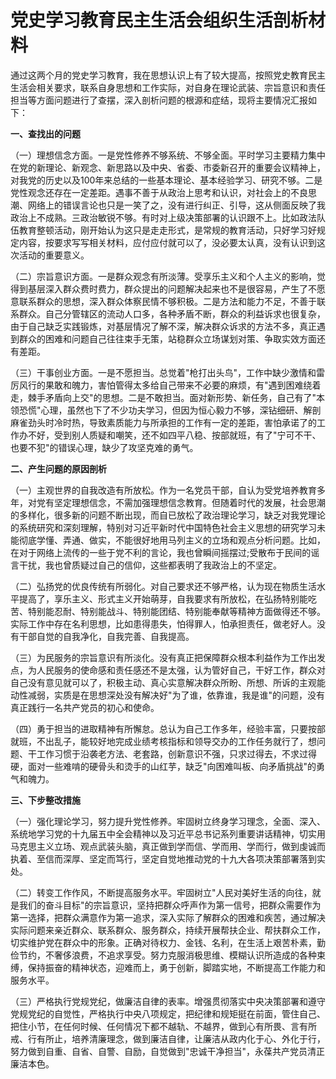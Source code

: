 # 党史学习教育民主生活会组织生活剖析材料

通过这两个月的党史学习教育，我在思想认识上有了较大提高，按照党史教育民主生活会相关要求，联系自身思想和工作实际，对自身在理论武装、宗旨意识和责任担当等方面问题进行了查摆，深入剖析问题的根源和症结，现将主要情况汇报如下：

**一、查找出的问题**

（一）理想信念方面。一是党性修养不够系统、不够全面。平时学习主要精力集中在党的新理论、新观念、新思路以及中央、省委、市委新召开的重要会议精神上，对我党的历史以及100年来总结的一些基本理论、基本经验学习、研究不够。二是党性观念还存在一定差距。遇事不善于从政治上思考和认识，对社会上的不良思潮、网络上的错误言论也只是一笑了之，没有进行纠正、引导，这从侧面反映了我政治上不成熟。三政治敏锐不够。有时对上级决策部署的认识跟不上。比如政法队伍教育整顿活动，刚开始认为这只是走走形式，是常规的教育活动，只好学习好规定内容，按要求写写相关材料，应付应付就可以了，没必要太认真，没有认识到这次活动的重要意义。

（二）宗旨意识方面。一是群众观念有所淡薄。受享乐主义和个人主义的影响，觉得到基层深入群众费时费力，群众提出的问题解决起来也不是很容易，产生了不愿意联系群众的思想，深入群众体察民情不够积极。二是方法和能力不足，不善于联系群众。自己分管辖区的流动人口多，各种矛盾不断，群众的利益诉求也很复杂，由于自己缺乏实践锻炼，对基层情况了解不深，解决群众诉求的方法不多，真正遇到群众的困难和问题自己往往束手无策，站稳群众立场谋划对策、争取实效方面还有差距。

（三）干事创业方面。一是不愿担当。总觉着"枪打出头鸟"，工作中缺少激情和雷厉风行的果敢和魄力，害怕管得太多给自己带来不必要的麻烦，有"遇到困难绕着走，棘手矛盾向上交"的思想。二是不敢担当。面对新形势、新任务，自己有了"本领恐慌"心理，虽然也下了不少功夫学习，但因为恒心毅力不够，深钻细研、解剖麻雀劲头时冷时热，导致素质能力与所承担的工作有一定的差距，害怕承诺了的工作办不好，受到别人质疑和嘲笑，还不如四平八稳、按部就班，有了"宁可不干、也要不犯"的错误心理，缺少了攻坚克难的勇气。

**二、产生问题的原因剖析**

（一）主观世界的自我改造有所放松。作为一名党员干部，自认为受党培养教育多年，对党有坚定理想信念，不需加强理想信念教育。但随着时代的发展，社会思潮的多样化，很多新的问题不断出现，而自已放松了政治理论学习，缺乏对我党理论的系统研究和深刻理解，特别对习近平新时代中国特色社会主义思想的研究学习未能彻底学懂、弄通、做实，不能很好地用马列主义的立场和观点分析问题。比如，在对于网络上流传的一些于党不利的言论，我也曾瞬间摇摆过;受散布于民间的谣言干扰，我也曾质疑过自己的信仰，这些都表明了我政治上的不坚定。

（二）弘扬党的优良传统有所弱化。对自己要求还不够严格，认为现在物质生活水平提高了，享乐主义、形式主义开始萌芽，自我要求有所放松，在弘扬特别能吃苦、特别能忍耐、特别能战斗、特别能团结、特别能奉献等精神方面做得还不够。实际工作中存在名利思想，比如患得患失，怕得罪人，怕承担责任，做老好人。没有干部自觉的自我净化，自我完善、自我提高。

（三）为民服务的宗旨意识有所淡化。没有真正把保障群众根本利益作为工作出发点，为人民服务的使命感和责任感还不是太强，认为管好自己，干好工作，群众对自己没有意见就可以了，积极主动、真心实意解决群众所盼、所想、所诉的主观能动性减弱，实质是在思想深处没有解决好"为了谁，依靠谁，我是谁"的问题，没有真正践行一名共产党员的初心和使命。

（四）勇于担当的进取精神有所懈怠。总认为自己工作多年，经验丰富，只要按部就班，不出乱子，能较好地完成业绩考核指标和领导交办的工作任务就行了，想问题、干工作习惯于沿袭老方法、老套路，创新意识不强，只求过得去，不求过得硬，面对一些难啃的硬骨头和烫手的山红芋，缺乏"向困难叫板、向矛盾挑战"的勇气和魄力。

**三、下步整改措施**

（一）强化理论学习，努力提升党性修养。牢固树立终身学习理念，全面、深入、系统地学习党的十九届五中全会精神以及习近平总书记系列重要讲话精神，切实用马克思主义立场、观点武装头脑，真正做到学而信、学而用、学而行，做到虔诚而执着、至信而深厚、坚定而笃行，坚定自觉地推动党的十九大各项决策部署落到实处。

（二）转变工作作风，不断提高服务水平。牢固树立"人民对美好生活的向往，就是我们的奋斗目标"的宗旨意识，坚持把群众呼声作为第一信号，把群众需要作为第一选择，把群众满意作为第一追求，深入实际了解群众的困难和疾苦，通过解决实际问题来亲近群众、联系群众、服务群众，持续开展帮扶企业、帮扶群众工作，切实维护党在群众中的形象。正确对待权力、金钱、名利，在生活上艰苦朴素，勤俭节约，不奢侈浪费，不追求享受。努力克服消极思维、模糊认识所造成的各种束缚，保持振奋的精神状态，迎难而上，勇于创新，脚踏实地，不断提高工作能力和服务水平。

（三）严格执行党规党纪，做廉洁自律的表率。增强贯彻落实中央决策部署和遵守党规党纪的自觉性，严格执行中央八项规定，把纪律和规矩挺在前面，管住自己、把住小节，在任何时候、任何情况下都不越轨、不越界，做到心有所畏、言有所戒、行有所止，培养清廉理念，做到廉洁自律，让廉洁从政内化于心、外化于行，努力做到自重、自省、自警、自励，自觉做到"忠诚干净担当"，永葆共产党员清正廉洁本色。
